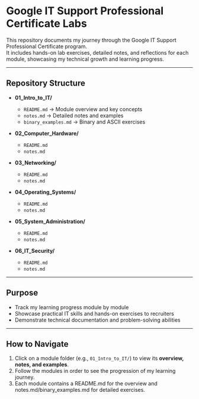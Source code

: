 # Google IT Support Professional Certificate Labs

This repository documents my journey through the Google IT Support Professional Certificate program.  
It includes hands-on lab exercises, detailed notes, and reflections for each module, showcasing my technical growth and learning progress.

---

## Repository Structure

- **01_Intro_to_IT/**  
  - `README.md` → Module overview and key concepts  
  - `notes.md` → Detailed notes and examples  
  - `binary_examples.md` → Binary and ASCII exercises

- **02_Computer_Hardware/**  
  - `README.md`  
  - `notes.md`  

- **03_Networking/**  
  - `README.md`  
  - `notes.md`  

- **04_Operating_Systems/**  
  - `README.md`  
  - `notes.md`  

- **05_System_Administration/**  
  - `README.md`  
  - `notes.md`  

- **06_IT_Security/**  
  - `README.md`  
  - `notes.md`  

---

## Purpose

- Track my learning progress module by module  
- Showcase practical IT skills and hands-on exercises to recruiters  
- Demonstrate technical documentation and problem-solving abilities

---

## How to Navigate

1. Click on a module folder (e.g., `01_Intro_to_IT/`) to view its **overview, notes, and examples**.  
2. Follow the modules in order to see the progression of my learning journey.  
3. Each module contains a README.md for the overview and notes.md/binary_examples.md for detailed exercises.
